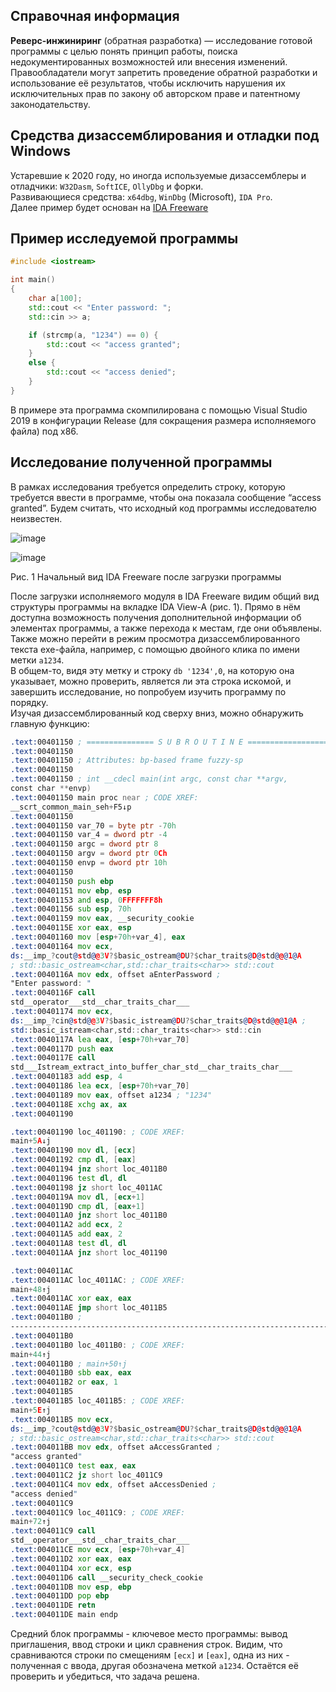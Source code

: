 ## Справочная информация
**Реверс-инжиниринг** (обратная разработка) — исследование готовой программы с целью понять принцип работы, поиска недокументированных возможностей или внесения изменений.<br>
Правообладатели могут запретить проведение обратной разработки и использование её результатов, чтобы исключить нарушения их исключительных прав по закону об авторском праве и патентному законодательству.



## Средства дизассемблирования и отладки под Windows
Устаревшие к 2020 году, но иногда используемые дизассемблеры и отладчики: `W32Dasm`, `SoftICE`, `OllyDbg` и форки.<br>
Развивающиеся средства: `x64dbg`, `WinDbg` (Microsoft), `IDA Pro`.<br>
Далее пример будет основан на [IDA Freeware](https://www.hex-rays.com/products/ida/support/download_freeware/)



## Пример исследуемой программы
```c++
#include <iostream>

int main()
{
    char a[100];
    std::cout << "Enter password: ";
    std::cin >> a;

    if (strcmp(a, "1234") == 0) {
        std::cout << "access granted";
    }
    else {
        std::cout << "access denied";
    }
}
```
В примере эта программа скомпилирована с помощью Visual Studio 2019 в
конфигурации Release (для сокращения размера исполняемого файла) под x86.

## Исследование полученной программы
В рамках исследования требуется определить строку, которую требуется ввести в
программе, чтобы она показала сообщение “access granted”. Будем считать, что
исходный код программы исследователю неизвестен.

![image](https://user-images.githubusercontent.com/84042050/168674204-2ec1a328-ca80-40df-9917-684c77533429.png)

![image](https://user-images.githubusercontent.com/84042050/168675157-bf97bbab-9a23-4b88-b8a0-cc89e4b19e4b.png)

Рис. 1 Начальный вид IDA Freeware после загрузки программы<br>

После загрузки исполняемого модуля в IDA Freeware видим общий вид структуры программы на вкладке IDA View-A (рис. 1). Прямо в нём доступна возможность получения дополнительной информации об элементах программы, а также перехода к местам, где они объявлены.<br>
Также можно перейти в режим просмотра дизассемблированного текста exe-файла, например, с помощью двойного клика по имени метки `a1234`.<br>
В общем-то, видя эту метку и строку `db '1234',0`, на которую она указывает, можно проверить, является ли эта строка искомой, и завершить исследование, но попробуем изучить программу по порядку.<br>
Изучая дизассемблированный код сверху вниз, можно обнаружить главную функцию:
```asm
.text:00401150 ; =============== S U B R O U T I N E =======================================
.text:00401150
.text:00401150 ; Attributes: bp-based frame fuzzy-sp
.text:00401150
.text:00401150 ; int __cdecl main(int argc, const char **argv,
const char **envp)
.text:00401150 main proc near ; CODE XREF:
__scrt_common_main_seh+F5↓p
.text:00401150
.text:00401150 var_70 = byte ptr -70h
.text:00401150 var_4 = dword ptr -4
.text:00401150 argc = dword ptr 8
.text:00401150 argv = dword ptr 0Ch
.text:00401150 envp = dword ptr 10h
.text:00401150
.text:00401150 push ebp
.text:00401151 mov ebp, esp
.text:00401153 and esp, 0FFFFFFF8h
.text:00401156 sub esp, 70h
.text:00401159 mov eax, __security_cookie
.text:0040115E xor eax, esp
.text:00401160 mov [esp+70h+var_4], eax
.text:00401164 mov ecx,
ds:__imp_?cout@std@@3V?$basic_ostream@DU?$char_traits@D@std@@@1@A
; std::basic_ostream<char,std::char_traits<char>> std::cout
.text:0040116A mov edx, offset aEnterPassword ;
"Enter password: "
.text:0040116F call
std__operator___std__char_traits_char___
.text:00401174 mov ecx,
ds:__imp_?cin@std@@3V?$basic_istream@DU?$char_traits@D@std@@@1@A ;
std::basic_istream<char,std::char_traits<char>> std::cin
.text:0040117A lea eax, [esp+70h+var_70]
.text:0040117D push eax
.text:0040117E call
std___Istream_extract_into_buffer_char_std__char_traits_char___
.text:00401183 add esp, 4
.text:00401186 lea ecx, [esp+70h+var_70]
.text:00401189 mov eax, offset a1234 ; "1234"
.text:0040118E xchg ax, ax
.text:00401190
```
```asm
.text:00401190 loc_401190: ; CODE XREF:
main+5A↓j
.text:00401190 mov dl, [ecx]
.text:00401192 cmp dl, [eax]
.text:00401194 jnz short loc_4011B0
.text:00401196 test dl, dl
.text:00401198 jz short loc_4011AC
.text:0040119A mov dl, [ecx+1]
.text:0040119D cmp dl, [eax+1]
.text:004011A0 jnz short loc_4011B0
.text:004011A2 add ecx, 2
.text:004011A5 add eax, 2
.text:004011A8 test dl, dl
.text:004011AA jnz short loc_401190
```
```asm
.text:004011AC
.text:004011AC loc_4011AC: ; CODE XREF:
main+48↑j
.text:004011AC xor eax, eax
.text:004011AE jmp short loc_4011B5
.text:004011B0 ;
---------------------------------------------------------------------------
.text:004011B0
.text:004011B0 loc_4011B0: ; CODE XREF:
main+44↑j
.text:004011B0 ; main+50↑j
.text:004011B0 sbb eax, eax
.text:004011B2 or eax, 1
.text:004011B5
.text:004011B5 loc_4011B5: ; CODE XREF:
main+5E↑j
.text:004011B5 mov ecx,
ds:__imp_?cout@std@@3V?$basic_ostream@DU?$char_traits@D@std@@@1@A
; std::basic_ostream<char,std::char_traits<char>> std::cout
.text:004011BB mov edx, offset aAccessGranted ;
"access granted"
.text:004011C0 test eax, eax
.text:004011C2 jz short loc_4011C9
.text:004011C4 mov edx, offset aAccessDenied ;
"access denied"
.text:004011C9
.text:004011C9 loc_4011C9: ; CODE XREF:
main+72↑j
.text:004011C9 call
std__operator___std__char_traits_char___
.text:004011CE mov ecx, [esp+70h+var_4]
.text:004011D2 xor eax, eax
.text:004011D4 xor ecx, esp
.text:004011D6 call __security_check_cookie
.text:004011DB mov esp, ebp
.text:004011DD pop ebp
.text:004011DE retn
.text:004011DE main endp
```
Средний блок программы - ключевое место программы: вывод приглашения, ввод строки и цикл сравнения строк. Видим, что сравниваются строки по смещениям `[ecx]` и `[eax]`, одна из них - полученная с ввода, другая обозначена меткой `a1234`. Остаётся её проверить и убедиться, что задача решена.
